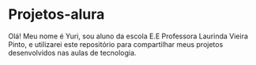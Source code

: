 # Projetos-alura
Olá! Meu nome é Yuri, sou aluno da escola E.E Professora Laurinda Vieira Pinto, e utilizarei este repositório para compartilhar meus projetos desenvolvidos nas aulas de tecnologia.
